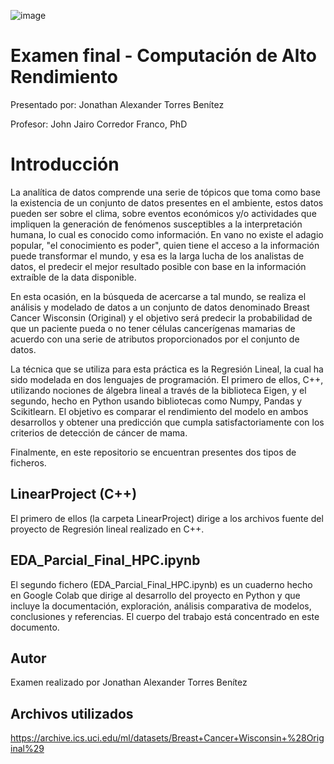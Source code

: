 ![image](https://user-images.githubusercontent.com/83324055/186306221-eb5af8a8-ed46-491b-9c15-8ee380cbf750.png)

# Examen final - Computación de Alto Rendimiento

Presentado por: Jonathan Alexander Torres Benítez

Profesor: John Jairo Corredor Franco, PhD

# Introducción

La analítica de datos comprende una serie de tópicos que toma como base la existencia de un conjunto de datos presentes en el ambiente, estos datos pueden ser sobre el clima, sobre eventos económicos y/o actividades que impliquen la generación de fenómenos susceptibles a la interpretación humana, lo cual es conocido como información. En vano no existe el adagio popular, "el conocimiento es poder", quien tiene el acceso a la información puede transformar el mundo, y esa es la larga lucha de los analistas de datos, el predecir el mejor resultado posible con base en la información extraíble de la data disponible.

En esta ocasión, en la búsqueda de acercarse a tal mundo, se realiza el análisis y modelado de datos a un conjunto de datos denominado Breast Cancer Wisconsin (Original) y el objetivo será predecir la probabilidad de que un paciente pueda o no tener células cancerígenas mamarias de acuerdo con una serie de atributos proporcionados por el conjunto de datos. 

La técnica que se utiliza para esta práctica es la Regresión Lineal, la cual ha sido modelada en dos lenguajes de programación. El primero de ellos, C++, utilizando nociones de álgebra lineal a través de la biblioteca Eigen, y el segundo, hecho en Python usando bibliotecas como Numpy, Pandas y Scikitlearn. El objetivo es comparar el rendimiento del modelo en ambos desarrollos y obtener una predicción que cumpla satisfactoriamente con los criterios de detección de cáncer de mama. 

Finalmente, en este repositorio se encuentran presentes dos tipos de ficheros. 

## LinearProject (C++)

El primero de ellos (la carpeta LinearProject) dirige a los archivos fuente del proyecto de Regresión lineal realizado en C++. 

## EDA_Parcial_Final_HPC.ipynb

El segundo fichero (EDA_Parcial_Final_HPC.ipynb) es un cuaderno hecho en Google Colab que dirige al desarrollo del proyecto en Python y que incluye la documentación, exploración, análisis comparativa de modelos, conclusiones y referencias. El cuerpo del trabajo está concentrado en este documento. 

## Autor

Examen realizado por Jonathan Alexander Torres Benítez

## Archivos utilizados 

https://archive.ics.uci.edu/ml/datasets/Breast+Cancer+Wisconsin+%28Original%29
